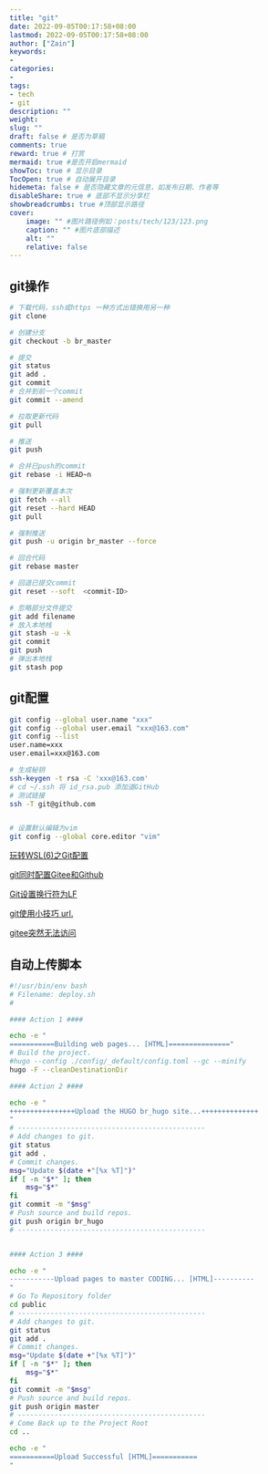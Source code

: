```yaml
---
title: "git"
date: 2022-09-05T00:17:58+08:00
lastmod: 2022-09-05T00:17:58+08:00
author: ["Zain"]
keywords: 
- 
categories: 
- 
tags: 
- tech
- git
description: ""
weight:
slug: ""
draft: false # 是否为草稿
comments: true
reward: true # 打赏
mermaid: true #是否开启mermaid
showToc: true # 显示目录
TocOpen: true # 自动展开目录
hidemeta: false # 是否隐藏文章的元信息，如发布日期、作者等
disableShare: true # 底部不显示分享栏
showbreadcrumbs: true #顶部显示路径
cover:
    image: "" #图片路径例如：posts/tech/123/123.png
    caption: "" #图片底部描述
    alt: ""
    relative: false
---
```


## git操作


```sh
# 下载代码，ssh或https 一种方式出错换用另一种
git clone

# 创建分支
git checkout -b br_master

# 提交
git status
git add .
git commit 
# 合并到前一个commit
git commit --amend

# 拉取更新代码
git pull

# 推送
git push

# 合并已push的commit
git rebase -i HEAD~n

# 强制更新覆盖本次
git fetch --all
git reset --hard HEAD
git pull

# 强制推送
git push -u origin br_master --force

# 回合代码
git rebase master

# 回退已提交commit
git reset --soft  <commit-ID>

# 忽略部分文件提交
git add filename
# 放入本地栈
git stash -u -k     
git commit
git push
# 弹出本地栈
git stash pop 

```

## git配置

```sh
git config --global user.name "xxx"
git config --global user.email "xxx@163.com"
git config --list
user.name=xxx
user.email=xxx@163.com

# 生成秘钥
ssh-keygen -t rsa -C 'xxx@163.com'
# cd ~/.ssh 将 id_rsa.pub 添加道GitHub
# 测试链接
ssh -T git@github.com


# 设置默认编辑为vim
git config --global core.editor "vim"
```

[玩转WSL(6)之Git配置](https://zhuanlan.zhihu.com/p/252505037)



[git同时配置Gitee和Github](https://www.cnblogs.com/tcdhl/p/14646365.html)


[Git设置换行符为LF](https://blog.csdn.net/sunday2018/article/details/116402894)


[git使用小技巧 url.](https://blog.csdn.net/weixin_42309693/article/details/121718073)

[gitee突然无法访问](https://www.cnblogs.com/jerrybky/p/17188466.html)

## 自动上传脚本
```sh
#!/usr/bin/env bash
# Filename: deploy.sh
#

#### Action 1 ####

echo -e "
===========Building web pages... [HTML]==============="
# Build the project.
#hugo --config ./config/_default/config.toml --gc --minify
hugo -F --cleanDestinationDir

#### Action 2 ####

echo -e "
++++++++++++++++Upload the HUGO br_hugo site...++++++++++++++
"
# ----------------------------------------------
# Add changes to git.
git status
git add .
# Commit changes.
msg="Update $(date +"[%x %T]")"
if [ -n "$*" ]; then
    msg="$*"
fi
git commit -m "$msg"
# Push source and build repos.
git push origin br_hugo
# ----------------------------------------------


#### Action 3 ####

echo -e "
-----------Upload pages to master CODING... [HTML]----------
"
# Go To Repository folder
cd public
# ----------------------------------------------
# Add changes to git.
git status
git add .
# Commit changes.
msg="Update $(date +"[%x %T]")"
if [ -n "$*" ]; then
    msg="$*"
fi
git commit -m "$msg"
# Push source and build repos.
git push origin master
# ----------------------------------------------
# Come Back up to the Project Root
cd ..

echo -e "
===========Upload Successful [HTML]===========
"
```



